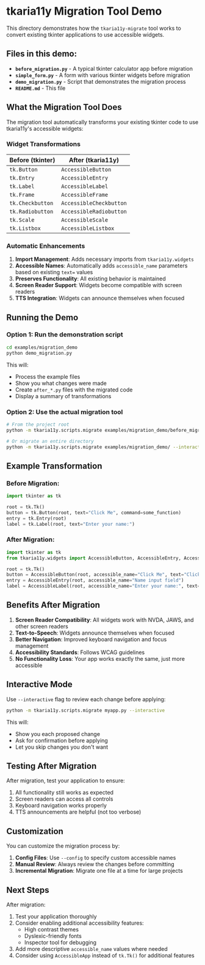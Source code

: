 # tkaria11y Migration Tool Demo

This directory demonstrates how the `tkaria11y-migrate` tool works to convert existing tkinter applications to use accessible widgets.

## Files in this demo:

- **`before_migration.py`** - A typical tkinter calculator app before migration
- **`simple_form.py`** - A form with various tkinter widgets before migration  
- **`demo_migration.py`** - Script that demonstrates the migration process
- **`README.md`** - This file

## What the Migration Tool Does

The migration tool automatically transforms your existing tkinter code to use tkaria11y's accessible widgets:

### Widget Transformations

| Before (tkinter) | After (tkaria11y) |
|------------------|-------------------|
| `tk.Button` | `AccessibleButton` |
| `tk.Entry` | `AccessibleEntry` |
| `tk.Label` | `AccessibleLabel` |
| `tk.Frame` | `AccessibleFrame` |
| `tk.Checkbutton` | `AccessibleCheckbutton` |
| `tk.Radiobutton` | `AccessibleRadiobutton` |
| `tk.Scale` | `AccessibleScale` |
| `tk.Listbox` | `AccessibleListbox` |

### Automatic Enhancements

1. **Import Management**: Adds necessary imports from `tkaria11y.widgets`
2. **Accessible Names**: Automatically adds `accessible_name` parameters based on existing `text=` values
3. **Preserves Functionality**: All existing behavior is maintained
4. **Screen Reader Support**: Widgets become compatible with screen readers
5. **TTS Integration**: Widgets can announce themselves when focused

## Running the Demo

### Option 1: Run the demonstration script
```bash
cd examples/migration_demo
python demo_migration.py
```

This will:
- Process the example files
- Show you what changes were made
- Create `after_*.py` files with the migrated code
- Display a summary of transformations

### Option 2: Use the actual migration tool
```bash
# From the project root
python -m tkaria11y.scripts.migrate examples/migration_demo/before_migration.py

# Or migrate an entire directory
python -m tkaria11y.scripts.migrate examples/migration_demo/ --interactive
```

## Example Transformation

### Before Migration:
```python
import tkinter as tk

root = tk.Tk()
button = tk.Button(root, text="Click Me", command=some_function)
entry = tk.Entry(root)
label = tk.Label(root, text="Enter your name:")
```

### After Migration:
```python
import tkinter as tk
from tkaria11y.widgets import AccessibleButton, AccessibleEntry, AccessibleLabel

root = tk.Tk()
button = AccessibleButton(root, accessible_name="Click Me", text="Click Me", command=some_function)
entry = AccessibleEntry(root, accessible_name="Name input field")
label = AccessibleLabel(root, accessible_name="Enter your name:", text="Enter your name:")
```

## Benefits After Migration

1. **Screen Reader Compatibility**: All widgets work with NVDA, JAWS, and other screen readers
2. **Text-to-Speech**: Widgets announce themselves when focused
3. **Better Navigation**: Improved keyboard navigation and focus management
4. **Accessibility Standards**: Follows WCAG guidelines
5. **No Functionality Loss**: Your app works exactly the same, just more accessible

## Interactive Mode

Use `--interactive` flag to review each change before applying:

```bash
python -m tkaria11y.scripts.migrate myapp.py --interactive
```

This will:
- Show you each proposed change
- Ask for confirmation before applying
- Let you skip changes you don't want

## Testing After Migration

After migration, test your application to ensure:

1. All functionality still works as expected
2. Screen readers can access all controls
3. Keyboard navigation works properly
4. TTS announcements are helpful (not too verbose)

## Customization

You can customize the migration process by:

1. **Config Files**: Use `--config` to specify custom accessible names
2. **Manual Review**: Always review the changes before committing
3. **Incremental Migration**: Migrate one file at a time for large projects

## Next Steps

After migration:

1. Test your application thoroughly
2. Consider enabling additional accessibility features:
   - High contrast themes
   - Dyslexic-friendly fonts
   - Inspector tool for debugging
3. Add more descriptive `accessible_name` values where needed
4. Consider using `AccessibleApp` instead of `tk.Tk()` for additional features